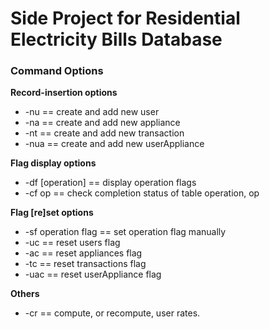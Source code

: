 # Side Project for Residential Electricity Bills Database

### Command Options
**Record-insertion options**
* -nu == create and add new user
* -na == create and add new appliance
* -nt == create and add new transaction
* -nua == create and add new userAppliance

**Flag display options**
* -df [operation] == display operation flags
* -cf op == check completion status of table
	operation, op

**Flag [re]set options**
* -sf operation flag == set operation flag manually
* -uc == reset users flag
* -ac == reset appliances flag
* -tc == reset transactions flag
* -uac == reset userAppliance flag

**Others**
* -cr == compute, or recompute, user rates.

